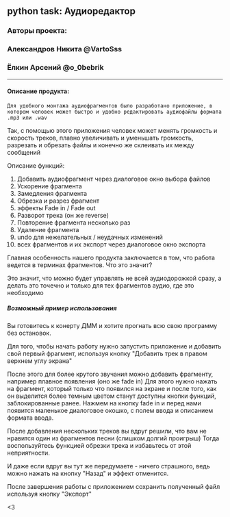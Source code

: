 ## **python task: Аудиоредактор**
### **Авторы проекта:**
### Александров Никита @VartoSss
### Ёлкин Арсений @o_0bebrik

***
#### Описание продукта:
    Для удобного монтажа аудиофрагментов было разработано приложение, в котором человек может быстро и удобно редактировать аудиофайлы формата .mp3 или .wav
Так, с помощью этого приложения человек может менять громкость и скорость треков, плавно увеличивать и уменьшать громкость, разрезать и обрезать файлы и конечно же склеивать их между сообщений

Описание функций:

1. Добавить аудиофрагмент через диалоговое окно выбора файлов
2. Ускорение фрагмента
3. Замедления фрагмента
4. Обрезка и разрез фрагмент
5. эффекты Fade in / Fade out
6. Разворот трека (он же reverse)
7. Повторение фрагмента несколько раз
8. Удаление фрагмента
9. undo для нежелательных / неудачных изменений
10. всех фрагментов и их экспорт через диалоговое окно экспорта

Главная особенность нашего продукта заключается в том, что работа ведется в терминах фрагментов. Что это значит?

Это значит, что можно будет управлять не всей аудиодорожкой сразу, а делать это точечно и только для тех фрагментов аудио, где это необходимо

##### Возможный пример использования

Вы готовитесь к конерту ДММ и хотите прогнать всю свою программу без остановок.

Для того, чтобы начать работу нужно запустить приложение и добавить свой первый фрагмент, используя кнопку "Добавить трек в правом верхнем углу экрана"

После этого для более крутого звучания можно добавить фрагменту, например плавное появления (оно же fade in)
Для этого нужно нажать на фрагмент, который только что появился на экране и после того, как он выделится более темным цветом станут доступны кнопки функций, заблокированные ранее. Нажмем на кнопку fade in и перед нами появится маленькое диалоговое окошко, с полем ввода и описанием формата ввода. 

После добавления нескольких треков вы вдруг решили, что вам не нравится один из фрагментов песни (слишком долгий проигрыш) Тогда воспользуйтесь функцией обрезки трека и избавьтесь от этой неприятности.

И даже если вдруг вы тут же передумаете - ничего страшного, ведь можно нажать на кнопку "Назад" и эффект отменится.

После завершения работы с приложением сохранить полученный файл используя кнопку "Экспорт"

<3
